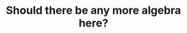 ---
id: A10
title: Should there be any more algebra here?
dependencies: 
    - A9
keyQuestions: null

---